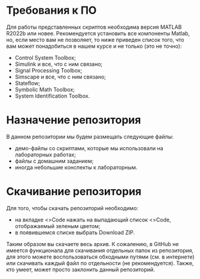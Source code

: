 # Требования к ПО
Для работы представленных скриптов необходима версия MATLAB R2022b или новее. Рекомендуется установить все компоненты Matlab, но, если место вам не позволяет, то ниже приведен список того, что вам может понадобиться в
нашем курсе и не только (это не точно):
- Control System Toolbox;
- Simulink и все, что с ним связано;
- Signal Processing Toolbox;
- Simscape и все, что с ним связано;
- Stateflow;
- Symbolic Math Toolbox;
- System Identification Toolbox.

# Назначение репозитория
В данном репозитории мы будем размещать следующие файлы:
- демо-файлы со скриптами, которые мы использовали на лабораторных работах;
- файлы с домашним заданием;
- иногда небольшие конспекты к лабораторным.
# Скачивание репозитория

Для того, чтобы скачать репозиторий необходимо:
- на вкладке <>Code нажать на выпадающий список <>Code, отображаемый зеленым цветом;
- в появившемся списке выбрать Download ZIP.
  
Таким образом вы скачаете весь архив. К сожалению, в GitHub не имеется функционала для скачивания отдельных папок из репозитория, для этого можете воспользоваться обходными путями (см. в интернете) или скачивать каждый файл по отдельности (не рекомендуется).
Также, кто умеет, может просто заклонить данный репозиторий.
